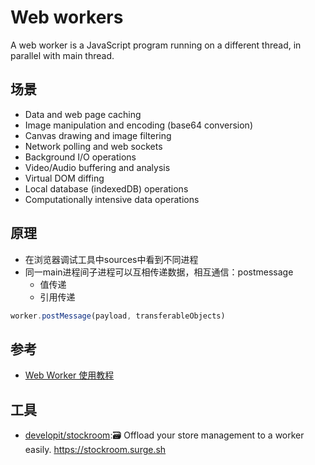 # Web workers

A web worker is a JavaScript program running on a different thread, in parallel with main thread.

## 场景

* Data and web page caching
* Image manipulation and encoding (base64 conversion)
* Canvas drawing and image filtering
* Network polling and web sockets
* Background I/O operations
* Video/Audio buffering and analysis
* Virtual DOM diffing
* Local database (indexedDB) operations
* Computationally intensive data operations

## 原理

* 在浏览器调试工具中sources中看到不同进程
* 同一main进程间子进程可以互相传递数据，相互通信：postmessage
  - 值传递
  - 引用传递

```js
worker.postMessage(payload, transferableObjects)
```

## 参考

* [Web Worker 使用教程](linhttp://www.ruanyifeng.com/blog/2018/07/web-worker.htmlk)

## 工具

* [developit/stockroom](https://github.com/developit/stockroom):🗃 Offload your store management to a worker easily. <https://stockroom.surge.sh>
